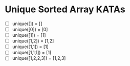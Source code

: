 # Unique Sorted Array KATAs

- [ ] unique([]) = []
- [ ] unique([0]) = [0]
- [ ] unique([1]) = [1]
- [ ] unique([1,2]) = [1,2]
- [ ] unique([1,1]) = [1]
- [ ] unique([1,1,1]) = [1]
- [ ] unique([1,2,2,3]) = [1,2,3]
